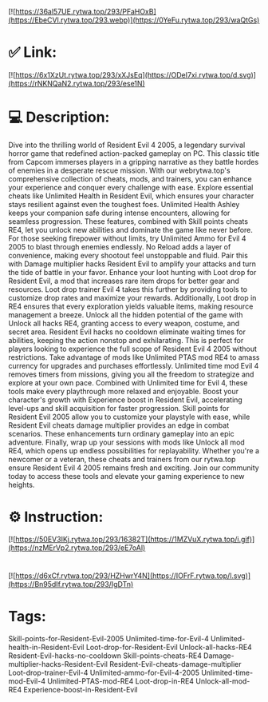 [![https://36al57UE.rytwa.top/293/PFaHOxB](https://EbeCVl.rytwa.top/293.webp)](https://0YeFu.rytwa.top/293/waQtGs)
# ✅ Link:
[![https://6x1XzUt.rytwa.top/293/xXJsEq](https://ODeI7xi.rytwa.top/d.svg)](https://rNKNQaN2.rytwa.top/293/ese1N)
# 💻 Description:
Dive into the thrilling world of Resident Evil 4 2005, a legendary survival horror game that redefined action-packed gameplay on PC. This classic title from Capcom immerses players in a gripping narrative as they battle hordes of enemies in a desperate rescue mission. With our webrytwa.top's comprehensive collection of cheats, mods, and trainers, you can enhance your experience and conquer every challenge with ease.
Explore essential cheats like Unlimited Health in Resident Evil, which ensures your character stays resilient against even the toughest foes. Unlimited Health Ashley keeps your companion safe during intense encounters, allowing for seamless progression. These features, combined with Skill points cheats RE4, let you unlock new abilities and dominate the game like never before.
For those seeking firepower without limits, try Unlimited Ammo for Evil 4 2005 to blast through enemies endlessly. No Reload adds a layer of convenience, making every shootout feel unstoppable and fluid. Pair this with Damage multiplier hacks Resident Evil to amplify your attacks and turn the tide of battle in your favor.
Enhance your loot hunting with Loot drop for Resident Evil, a mod that increases rare item drops for better gear and resources. Loot drop trainer Evil 4 takes this further by providing tools to customize drop rates and maximize your rewards. Additionally, Loot drop in RE4 ensures that every exploration yields valuable items, making resource management a breeze.
Unlock all the hidden potential of the game with Unlock all hacks RE4, granting access to every weapon, costume, and secret area. Resident Evil hacks no cooldown eliminate waiting times for abilities, keeping the action nonstop and exhilarating. This is perfect for players looking to experience the full scope of Resident Evil 4 2005 without restrictions.
Take advantage of mods like Unlimited PTAS mod RE4 to amass currency for upgrades and purchases effortlessly. Unlimited time mod Evil 4 removes timers from missions, giving you all the freedom to strategize and explore at your own pace. Combined with Unlimited time for Evil 4, these tools make every playthrough more relaxed and enjoyable.
Boost your character's growth with Experience boost in Resident Evil, accelerating level-ups and skill acquisition for faster progression. Skill points for Resident Evil 2005 allow you to customize your playstyle with ease, while Resident Evil cheats damage multiplier provides an edge in combat scenarios. These enhancements turn ordinary gameplay into an epic adventure.
Finally, wrap up your sessions with mods like Unlock all mod RE4, which opens up endless possibilities for replayability. Whether you're a newcomer or a veteran, these cheats and trainers from our rytwa.top ensure Resident Evil 4 2005 remains fresh and exciting. Join our community today to access these tools and elevate your gaming experience to new heights.

# ⚙️ Instruction:
[![https://50EV3IKj.rytwa.top/293/16382T](https://1MZVuX.rytwa.top/i.gif)](https://nzMErVp2.rytwa.top/293/eE7oAl)
#
[![https://d6xCf.rytwa.top/293/HZHwrY4N](https://IOFrF.rytwa.top/l.svg)](https://Bn95dIf.rytwa.top/293/IgDTn)
# Tags:
Skill-points-for-Resident-Evil-2005 Unlimited-time-for-Evil-4 Unlimited-health-in-Resident-Evil Loot-drop-for-Resident-Evil Unlock-all-hacks-RE4 Resident-Evil-hacks-no-cooldown Skill-points-cheats-RE4 Damage-multiplier-hacks-Resident-Evil Resident-Evil-cheats-damage-multiplier Loot-drop-trainer-Evil-4 Unlimited-ammo-for-Evil-4-2005 Unlimited-time-mod-Evil-4 Unlimited-PTAS-mod-RE4 Loot-drop-in-RE4 Unlock-all-mod-RE4 Experience-boost-in-Resident-Evil






